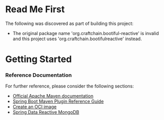 # Read Me First
The following was discovered as part of building this project:

* The original package name 'org.craftchain.bootiful-reactive' is invalid and this project uses 'org.craftchain.bootifulreactive' instead.

# Getting Started

### Reference Documentation
For further reference, please consider the following sections:

* [Official Apache Maven documentation](https://maven.apache.org/guides/index.html)
* [Spring Boot Maven Plugin Reference Guide](https://docs.spring.io/spring-boot/docs/2.4.1/maven-plugin/reference/html/)
* [Create an OCI image](https://docs.spring.io/spring-boot/docs/2.4.1/maven-plugin/reference/html/#build-image)
* [Spring Data Reactive MongoDB](https://docs.spring.io/spring-boot/docs/2.4.1/reference/htmlsingle/#boot-features-mongodb)

